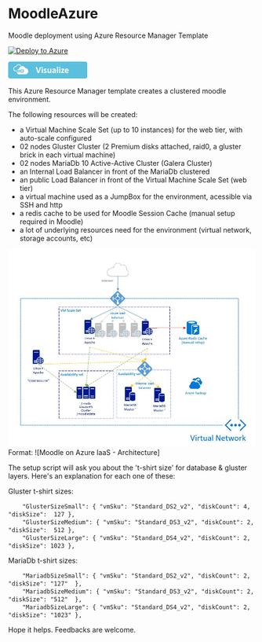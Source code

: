 # MoodleAzure
Moodle deployment using Azure Resource Manager Template

[![Deploy to Azure](http://azuredeploy.net/deploybutton.png)](https://portal.azure.com/#create/Microsoft.Template/uri/https%3A%2F%2Fraw.githubusercontent.com%2Fpateixei%2FMoodleAzure%2Fv2%2Fazuredeploy.json)

[![Visualize](https://raw.githubusercontent.com/Azure/azure-quickstart-templates/master/1-CONTRIBUTION-GUIDE/images/visualizebutton.png)](http://armviz.io/#/?load=https%3A%2F%2Fraw.githubusercontent.com%2Fpateixei%2FMoodleAzure%2Fv2%2Fazuredeploy.json)


This Azure Resource Manager template creates a clustered moodle environment. 

The following resources will be created:

- a Virtual Machine Scale Set (up to 10 instances) for the web tier, with auto-scale configured
- 02 nodes Gluster Cluster  (2 Premium disks attached, raid0, a gluster brick in each virtual machine)
- 02 nodes MariaDb 10 Active-Active Cluster (Galera Cluster)
- an Internal Load Balancer in front of the MariaDb clustered
- an public Load Balancer in front of the Virtual Machine Scale Set (web tier)
- a virtual machine used as a JumpBox for the environment, acessible via SSH and http
- a redis cache to be used for Moodle Session Cache (manual setup required in Moodle)
- a lot of underlying resources need for the environment (virtual network, storage accounts, etc)

![Moodle On Azure](/images/moodle-on-azure.jpg)
Format: ![Moodle on Azure IaaS - Architecture]

The setup script will ask you about the 't-shirt size' for database & gluster layers.
Here's an explanation for each one of these: 

Gluster t-shirt sizes: 

		"GlusterSizeSmall":	{ "vmSku": "Standard_DS2_v2", "diskCount": 4, "diskSize":  127 }, 
		"GlusterSizeMedium": { "vmSku": "Standard_DS3_v2", "diskCount": 2, "diskSize":  512 }, 
		"GlusterSizeLarge":	{ "vmSku": "Standard_DS4_v2", "diskCount": 2, "diskSize": 1023 },

MariaDb t-shirt sizes: 

		"MariadbSizeSmall":	{ "vmSku": "Standard_DS2_v2", "diskCount": 2, "diskSize": "127"  },
		"MariadbSizeMedium": { "vmSku": "Standard_DS3_v2", "diskCount": 2, "diskSize": "512"  },
		"MariadbSizeLarge":	{ "vmSku": "Standard_DS4_v2", "diskCount": 2, "diskSize": "1023" },

Hope it helps.
Feedbacks are welcome.


